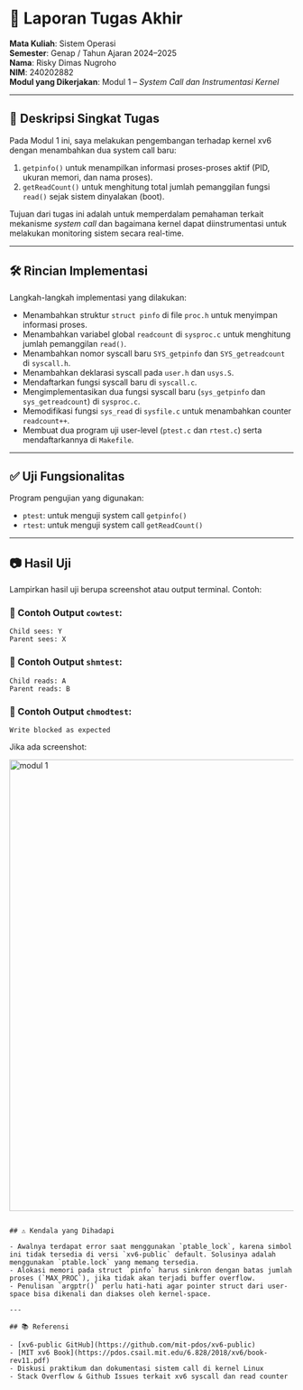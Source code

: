 # 📝 Laporan Tugas Akhir

**Mata Kuliah**: Sistem Operasi  
**Semester**: Genap / Tahun Ajaran 2024–2025  
**Nama**: Risky Dimas Nugroho  
**NIM**: 240202882  
**Modul yang Dikerjakan**: Modul 1 – *System Call dan Instrumentasi Kernel*

---

## 📌 Deskripsi Singkat Tugas

Pada Modul 1 ini, saya melakukan pengembangan terhadap kernel xv6 dengan menambahkan dua system call baru:

1. `getpinfo()` untuk menampilkan informasi proses-proses aktif (PID, ukuran memori, dan nama proses).
2. `getReadCount()` untuk menghitung total jumlah pemanggilan fungsi `read()` sejak sistem dinyalakan (boot).

Tujuan dari tugas ini adalah untuk memperdalam pemahaman terkait mekanisme *system call* dan bagaimana kernel dapat diinstrumentasi untuk melakukan monitoring sistem secara real-time.

---

## 🛠️ Rincian Implementasi

Langkah-langkah implementasi yang dilakukan:

- Menambahkan struktur `struct pinfo` di file `proc.h` untuk menyimpan informasi proses.
- Menambahkan variabel global `readcount` di `sysproc.c` untuk menghitung jumlah pemanggilan `read()`.
- Menambahkan nomor syscall baru `SYS_getpinfo` dan `SYS_getreadcount` di `syscall.h`.
- Menambahkan deklarasi syscall pada `user.h` dan `usys.S`.
- Mendaftarkan fungsi syscall baru di `syscall.c`.
- Mengimplementasikan dua fungsi syscall baru (`sys_getpinfo` dan `sys_getreadcount`) di `sysproc.c`.
- Memodifikasi fungsi `sys_read` di `sysfile.c` untuk menambahkan counter `readcount++`.
- Membuat dua program uji user-level (`ptest.c` dan `rtest.c`) serta mendaftarkannya di `Makefile`.

---

## ✅ Uji Fungsionalitas

Program pengujian yang digunakan:

- `ptest`: untuk menguji system call `getpinfo()`
- `rtest`: untuk menguji system call `getReadCount()`

---

## 📷 Hasil Uji

Lampirkan hasil uji berupa screenshot atau output terminal. Contoh:

### 📍 Contoh Output `cowtest`:

```
Child sees: Y
Parent sees: X
```

### 📍 Contoh Output `shmtest`:

```
Child reads: A
Parent reads: B
```

### 📍 Contoh Output `chmodtest`:

```
Write blocked as expected
```

Jika ada screenshot:


<img width="1502" height="800" alt="modul 1" src="https://github.com/user-attachments/assets/acd046b2-7388-4bd2-adfd-ddc35fc65bd6" />


```

## ⚠️ Kendala yang Dihadapi

- Awalnya terdapat error saat menggunakan `ptable_lock`, karena simbol ini tidak tersedia di versi `xv6-public` default. Solusinya adalah menggunakan `ptable.lock` yang memang tersedia.
- Alokasi memori pada struct `pinfo` harus sinkron dengan batas jumlah proses (`MAX_PROC`), jika tidak akan terjadi buffer overflow.
- Penulisan `argptr()` perlu hati-hati agar pointer struct dari user-space bisa dikenali dan diakses oleh kernel-space.

---

## 📚 Referensi

- [xv6-public GitHub](https://github.com/mit-pdos/xv6-public)
- [MIT xv6 Book](https://pdos.csail.mit.edu/6.828/2018/xv6/book-rev11.pdf)
- Diskusi praktikum dan dokumentasi sistem call di kernel Linux
- Stack Overflow & Github Issues terkait xv6 syscall dan read counter

